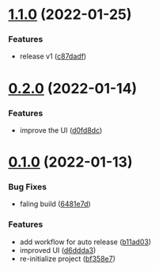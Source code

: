 # [1.1.0](https://github.com/avneesh0612/Inscribe/compare/v0.2.0...v1.1.0) (2022-01-25)


### Features

* release v1 ([c87dadf](https://github.com/avneesh0612/Inscribe/commit/c87dadf3e09238f1fdb65f7d9e79866415ce90ad))



# [0.2.0](https://github.com/avneesh0612/Inscribe/compare/v0.1.0...v0.2.0) (2022-01-14)


### Features

* improve the UI ([d0fd8dc](https://github.com/avneesh0612/Inscribe/commit/d0fd8dcde9c157bdde93f5b50d60931db9a83703))



# [0.1.0](https://github.com/avneesh0612/Inscribe/compare/bf358e74b2b76a13167e74314157411712961005...v0.1.0) (2022-01-13)


### Bug Fixes

* faling build ([6481e7d](https://github.com/avneesh0612/Inscribe/commit/6481e7d253e7549fc27f6d2045d0db4d5c169138))


### Features

* add workflow for auto release ([b11ad03](https://github.com/avneesh0612/Inscribe/commit/b11ad03a3f73110b1c318e9e4fda26eec72ec2f9))
* improved UI ([d6ddda3](https://github.com/avneesh0612/Inscribe/commit/d6ddda340e086955331086850d42823e7a399989))
* re-initialize project ([bf358e7](https://github.com/avneesh0612/Inscribe/commit/bf358e74b2b76a13167e74314157411712961005))



